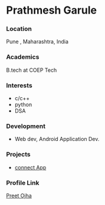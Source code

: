 # Prathmesh Garule

### Location

Pune , Maharashtra, India

### Academics

B.tech at COEP Tech

### Interests
- c/c++
- python
- DSA


### Development

- Web dev, Android Application Dev.

### Projects

- [connect App](https://github.com/prathmesh-garule/College-Manage)

### Profile Link

[Preet Ojha](https://github.com/prathmesh-garule)